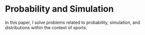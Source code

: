 # Probability and Simulation

In this paper, I solve problems related to probability, simulation, and distributions within the context of sports.
